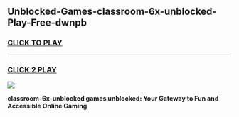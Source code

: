 
## Unblocked-Games-classroom-6x-unblocked-Play-Free-dwnpb
<h3>
<a href="https://premium76.site?title=classroom-6x-unblocked&ref=10A">CLICK TO PLAY</a></h3>
<hr>

<h3>
<a href="https://premium76.site?title=classroom-6x-unblocked&ref=10A">CLICK 2 PLAY</a>
  
</h3>

<a href="https://premium76.site?title=classroom-6x-unblocked&ref=10A"><img src="https://clearcache.store/games.png"></a>


**classroom-6x-unblocked games unblocked: Your Gateway to Fun and Accessible Online Gaming**
